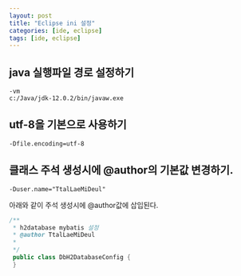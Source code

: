 ```yaml
---
layout: post
title: "Eclipse ini 설정"
categories: [ide, eclipse]
tags: [ide, eclipse]
---
```


## java 실행파일 경로 설정하기

```
-vm
c:/Java/jdk-12.0.2/bin/javaw.exe
```

## utf-8을 기본으로 사용하기

```
-Dfile.encoding=utf-8
```

## 클래스 주석 생성시에 @author의 기본값 변경하기.

```
-Duser.name="TtalLaeMiDeul"
```

아래와 같이 주석 생성시에 @author값에 삽입된다.

```java
/**
 * h2database mybatis 설정
 * @author TtalLaeMiDeul
 *
 */
 public class DbH2DatabaseConfig {
 }
 ```